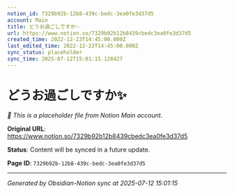 ```yaml
---
notion_id: 7329b92b-12b8-439c-bedc-3ea0fe3d37d5
account: Main
title: どうお過ごしですか✨
url: https://www.notion.so/7329b92b12b8439cbedc3ea0fe3d37d5
created_time: 2022-12-23T14:45:00.000Z
last_edited_time: 2022-12-23T14:45:00.000Z
sync_status: placeholder
sync_time: 2025-07-12T15:01:15.128427
---
```


# どうお過ごしですか✨

*🔄 This is a placeholder file from Notion Main account.*

**Original URL**: https://www.notion.so/7329b92b12b8439cbedc3ea0fe3d37d5

**Status**: Content will be synced in a future update.

**Page ID**: `7329b92b-12b8-439c-bedc-3ea0fe3d37d5`

---

*Generated by Obsidian-Notion sync at 2025-07-12 15:01:15*
